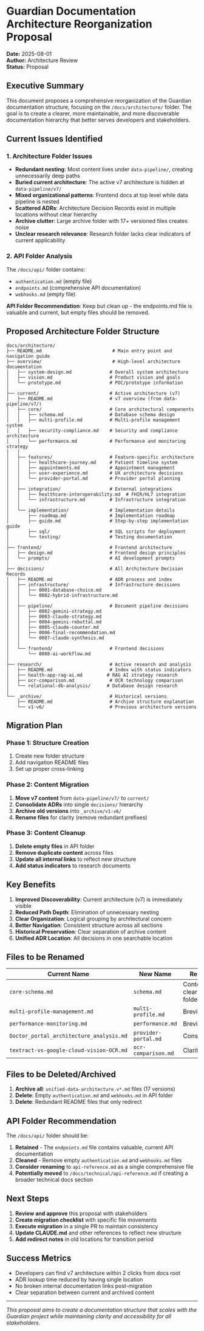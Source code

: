 # Guardian Documentation Architecture Reorganization Proposal

**Date:** 2025-08-01  
**Author:** Architecture Review  
**Status:** Proposal  

## Executive Summary

This document proposes a comprehensive reorganization of the Guardian documentation structure, focusing on the `/docs/architecture/` folder. The goal is to create a clearer, more maintainable, and more discoverable documentation hierarchy that better serves developers and stakeholders.

## Current Issues Identified

### 1. Architecture Folder Issues
- **Redundant nesting**: Most content lives under `data-pipeline/`, creating unnecessarily deep paths
- **Buried current architecture**: The active v7 architecture is hidden at `data-pipeline/v7/`
- **Mixed organizational patterns**: Frontend docs at top level while data pipeline is nested
- **Scattered ADRs**: Architecture Decision Records exist in multiple locations without clear hierarchy
- **Archive clutter**: Large archive folder with 17+ versioned files creates noise
- **Unclear research relevance**: Research folder lacks clear indicators of current applicability

### 2. API Folder Analysis
The `/docs/api/` folder contains:
- `authentication.md` (empty file)
- `endpoints.md` (comprehensive API documentation)
- `webhooks.md` (empty file)

**API Folder Recommendation**: Keep but clean up - the endpoints.md file is valuable and current, but empty files should be removed.

## Proposed Architecture Folder Structure

```
docs/architecture/
├── README.md                          # Main entry point and navigation guide
├── overview/                          # High-level architecture documentation
│   ├── system-design.md              # Overall system architecture
│   ├── vision.md                     # Product vision and goals
│   └── prototype.md                  # POC/prototype information
│
├── current/                          # Active architecture (v7)
│   ├── README.md                     # v7 overview (from data-pipeline/v7/)
│   ├── core/                         # Core architectural components
│   │   ├── schema.md                 # Database schema design
│   │   ├── multi-profile.md          # Multi-profile management system
│   │   ├── security-compliance.md    # Security and compliance architecture
│   │   └── performance.md            # Performance and monitoring strategy
│   │
│   ├── features/                     # Feature-specific architecture
│   │   ├── healthcare-journey.md     # Patient timeline system
│   │   ├── appointments.md           # Appointment management
│   │   ├── user-experience.md        # UX architecture decisions
│   │   └── provider-portal.md        # Provider portal planning
│   │
│   ├── integration/                  # External integrations
│   │   ├── healthcare-interoperability.md  # FHIR/HL7 integration
│   │   └── infrastructure.md         # Infrastructure integration
│   │
│   └── implementation/               # Implementation details
│       ├── roadmap.md                # Implementation roadmap
│       ├── guide.md                  # Step-by-step implementation guide
│       ├── sql/                      # SQL scripts for deployment
│       └── testing/                  # Testing documentation
│
├── frontend/                         # Frontend architecture
│   ├── design.md                     # Frontend design principles
│   └── prompts/                      # AI development prompts
│
├── decisions/                        # All Architecture Decision Records
│   ├── README.md                     # ADR process and index
│   ├── infrastructure/               # Infrastructure decisions
│   │   ├── 0001-database-choice.md
│   │   └── 0002-hybrid-infrastructure.md
│   │
│   ├── pipeline/                     # Document pipeline decisions
│   │   ├── 0002-gemini-strategy.md
│   │   ├── 0003-claude-strategy.md
│   │   ├── 0004-gemini-rebuttal.md
│   │   ├── 0005-claude-counter.md
│   │   ├── 0006-final-recommendation.md
│   │   └── 0007-claude-synthesis.md
│   │
│   └── frontend/                     # Frontend decisions
│       └── 0008-ai-workflow.md
│
├── research/                         # Active research and analysis
│   ├── README.md                     # Index with status indicators
│   ├── health-app-rag-ai.md         # RAG AI strategy research
│   ├── ocr-comparison.md             # OCR technology comparison
│   └── relational-db-analysis/      # Database design research
│
└── _archive/                         # Historical versions
    ├── README.md                     # Archive structure explanation
    └── v1-v6/                        # Previous architecture versions
```

## Migration Plan

### Phase 1: Structure Creation
1. Create new folder structure
2. Add navigation README files
3. Set up proper cross-linking

### Phase 2: Content Migration
1. **Move v7 content** from `data-pipeline/v7/` to `current/`
2. **Consolidate ADRs** into single `decisions/` hierarchy
3. **Archive old versions** into `_archive/v1-v6/`
4. **Rename files** for clarity (remove redundant prefixes)

### Phase 3: Content Cleanup
1. **Delete empty files** in API folder
2. **Remove duplicate content** across files
3. **Update all internal links** to reflect new structure
4. **Add status indicators** to research documents

## Key Benefits

1. **Improved Discoverability**: Current architecture (v7) is immediately visible
2. **Reduced Path Depth**: Elimination of unnecessary nesting
3. **Clear Organization**: Logical grouping by architectural concern
4. **Better Navigation**: Consistent structure across all sections
5. **Historical Preservation**: Clear separation of archive content
6. **Unified ADR Location**: All decisions in one searchable location

## Files to be Renamed

| Current Name | New Name | Reason |
|-------------|----------|---------|
| `core-schema.md` | `schema.md` | Context clear from folder |
| `multi-profile-management.md` | `multi-profile.md` | Brevity |
| `performance-monitoring.md` | `performance.md` | Brevity |
| `Doctor_portal_architecture_analysis.md` | `provider-portal.md` | Consistency |
| `textract-vs-google-cloud-vision-OCR.md` | `ocr-comparison.md` | Clarity |

## Files to be Deleted/Archived

1. **Archive all**: `unified-data-architecture.v*.md` files (17 versions)
2. **Delete**: Empty `authentication.md` and `webhooks.md` in API folder
3. **Delete**: Redundant README files that only redirect

## API Folder Recommendation

The `/docs/api/` folder should be:
1. **Retained** - The `endpoints.md` file contains valuable, current API documentation
2. **Cleaned** - Remove empty `authentication.md` and `webhooks.md` files
3. **Consider renaming** to `api-reference.md` as a single comprehensive file
4. **Potentially moved** to `/docs/technical/api-reference.md` if creating a broader technical docs section

## Next Steps

1. **Review and approve** this proposal with stakeholders
2. **Create migration checklist** with specific file movements
3. **Execute migration** in a single PR to maintain consistency
4. **Update CLAUDE.md** and other references to reflect new structure
5. **Add redirect notes** in old locations for transition period

## Success Metrics

- Developers can find v7 architecture within 2 clicks from docs root
- ADR lookup time reduced by having single location
- No broken internal documentation links post-migration
- Clear separation between current and archived content

---

*This proposal aims to create a documentation structure that scales with the Guardian project while maintaining clarity and accessibility for all stakeholders.*